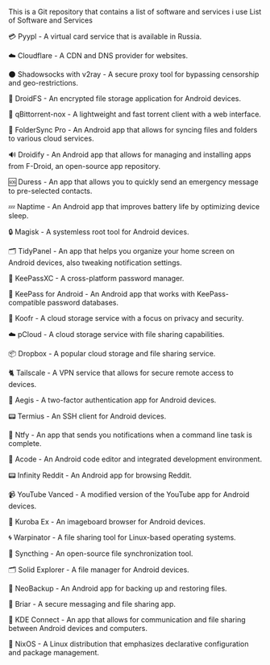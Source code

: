 This is a Git repository that contains a list of software and services i use
List of Software and Services

💳 Pyypl - A virtual card service that is available in Russia.

☁️ Cloudflare - A CDN and DNS provider for websites.

🌑 Shadowsocks with v2ray - A secure proxy tool for bypassing censorship and geo-restrictions.

📱 DroidFS - An encrypted file storage application for Android devices.

🧲 qBittorrent-nox - A lightweight and fast torrent client with a web interface.

📁 FolderSync Pro - An Android app that allows for syncing files and folders to various cloud services.

🔊 Droidify - An Android app that allows for managing and installing apps from F-Droid, an open-source app repository.

🆘 Duress - An app that allows you to quickly send an emergency message to pre-selected contacts.

💤 Naptime - An Android app that improves battery life by optimizing device sleep.

🔒 Magisk - A systemless root tool for Android devices.

🗂️ TidyPanel - An app that helps you organize your home screen on Android devices, also tweaking notification settings.

🔑 KeePassXC - A cross-platform password manager.

🔑 KeePass for Android - An Android app that works with KeePass-compatible password databases.

📁 Koofr - A cloud storage service with a focus on privacy and security.

☁️ pCloud - A cloud storage service with file sharing capabilities.

📦 Dropbox - A popular cloud storage and file sharing service.

🐈 Tailscale - A VPN service that allows for secure remote access to devices.

🔐 Aegis - A two-factor authentication app for Android devices.

📟 Termius - An SSH client for Android devices.

🔔 Ntfy - An app that sends you notifications when a command line task is complete.

🎵 Acode - An Android code editor and integrated development environment.

📟 Infinity Reddit - An Android app for browsing Reddit.

📹 YouTube Vanced - A modified version of the YouTube app for Android devices.

🐰 Kuroba Ex - An imageboard browser for Android devices.

🌀 Warpinator - A file sharing tool for Linux-based operating systems.

🔁 Syncthing - An open-source file synchronization tool.

🗂️ Solid Explorer - A file manager for Android devices.

📂 NeoBackup - An Android app for backing up and restoring files.

🐰 Briar - A secure messaging and file sharing app.

📱 KDE Connect - An app that allows for communication and file sharing between Android devices and computers.

🐧 NixOS - A Linux distribution that emphasizes declarative configuration and package management.
